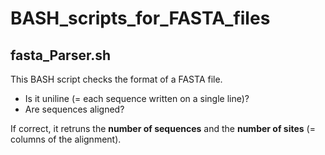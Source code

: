 # BASH_scripts_for_FASTA_files

## fasta_Parser.sh

This BASH script checks the format of a FASTA file.
- Is it uniline (= each sequence written on a single line)? 
- Are sequences aligned?

If correct, it retruns the **number of sequences** and the **number of sites** (= columns of the alignment).
